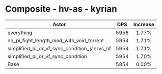 # Composite - hv-as - kyrian
| Actor | DPS | Increase |
|---|:---:|:---:|
|everything|5958|1.77%|
|no_pi_fight_length_mod_with_void_torrent|5954|1.71%|
|simplified_pi_or_vf_sync_condition_jaervs_nf|5954|1.71%|
|simplified_pi_or_vf_sync_condition|5954|1.70%|
|Base|5854|0.00%|
